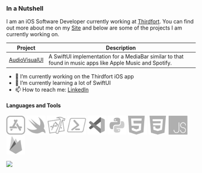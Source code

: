 ### In a Nutshell

I am an iOS Software Developer currently working at [Thirdfort](https://www.thirdfort.com). You can find out more about me on my [Site](https://tomholmes96.github.io/a-webpage-about-me/) and below are some of the projects I am currently working on.

| Project       | Description                         |
|---------------|-------------------------------------|
| [AudioVisualUI](https://github.com/tommy-holmes/AudioVisualUI) | A SwiftUI implementation for a MediaBar similar to that found in music apps like Apple Music and Spotify. |

- 🔭 I’m currently working on the Thirdfort iOS app
- 🌱 I’m currently learning a lot of SwiftUI
- 📫 How to reach me: [LinkedIn](https://www.linkedin.com/in/tomholmes96/)

<h4 align='left'>Languages and Tools</h4>
<p align='left'>
<img width=50 src="Assets/app-store.svg"/>
<img width=50 src="Assets/swift.svg"/>
<img width=50 src="Assets/xcode.svg" />
<img width=50 src="Assets/powershell.svg"/>
<img width=50 src="Assets/visual-studio-code-2019.svg"/>
<img width=50 src="Assets/python.svg"/>
<img width=50 src="Assets/html.svg"/>
<img width=50 src="Assets/css-3.svg"/>
<img width=50 src="Assets/js.svg"/>
<img width=50 src="Assets/firebase.svg"/>
</p>

![](https://activity-graph.herokuapp.com/graph?username=tommy-holmes&theme=react-dark&area=true)
